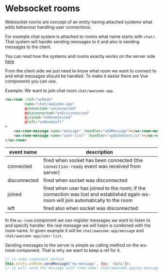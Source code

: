 # Websocket rooms

Websocket rooms are concept of an entity having attached systems 
what adds behaviour handling user connections.

For example chat system is attached to rooms what name starts with `chat/`.
That system will handle sending messages to it 
and also is sending messages to the client.

You can read how the systems and rooms exactly works on the server side [here](https://github.com/uc-group/bear-it-ws-server/blob/master/docs/index.md).

From the client side we just need to know what room we want to connect to and what messages should be handled.
To make it easier there are Vue components you can use.

Example: We want to join chat room `chat/awesome-app`.

```html
<ws-room :ref="wsRoom"
         name="chat/awesome-app"
         @connected="onConnected"
         @disconnected="onDisconnected"
         @joined="onRoomJoined"
         @left="onRoomLeft"
>
    <ws-room-message name="message" :handler="addMessage"></ws-room-message>
    <ws-room-message name="user-list" :handler="updateUserList"></ws-room-message>
</ws-room>
```

| event name | description |
|------------|-------------|
| connected  | fired when socket has been connected (the `connection-ready` event was received from server) |
| disconnected | fired when socket was disconnected |
| joined | fired when user has joined to the room; if the connection was lost and established again ws-room will join automatically to the room |
| left | fired also when socket was disconnected |

In the `ws-room` component we can register messages we want to listen to and specify handler.
the real message we will listen is combined with the room name. In given example it will be
`chat/awesome-app/message` and `chat/awesome-app/user-list`.

Sending messages to the server is simple as calling method on the ws-room component.
That is why we want to keep a ref for it.

```js
// in some component method
this.$refs.wsRoom.sendMessage('my-message', {my: 'data'});
// it will send the message with room name: chat/awesome-app/my-message
```
